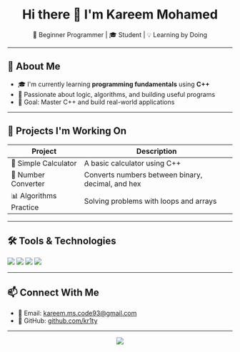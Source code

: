 <!-- Banner Image -->
<!--
<p align="center">
  <img src="welcome.jpg" alt="Welcome Banner" width="600"/>
</p>
-->

<h1 align="center">Hi there 👋 I'm Kareem Mohamed</h1>

<p align="center">
  🚀 Beginner Programmer | 🎓 Student | 💡 Learning by Doing
</p>

---

## 🧠 About Me

- 🎓 I'm currently learning **programming fundamentals** using **C++**
- 🌱 Passionate about logic, algorithms, and building useful programs
- 🎯 Goal: Master C++ and build real-world applications

---

## 📂 Projects I'm Working On

| Project | Description |
|--------|-------------|
| 🧮 Simple Calculator | A basic calculator using C++ |
| 🔄 Number Converter | Converts numbers between binary, decimal, and hex |
| 📊 Algorithms Practice | Solving problems with loops and arrays |

---

## 🛠️ Tools & Technologies

<p>
  <img src="https://img.shields.io/badge/Editor-VS%20Code-blue?style=flat&logo=visualstudiocode" />
  <img src="https://img.shields.io/badge/Git-%23F05032.svg?style=flat&logo=git&logoColor=white" />
  <img src="https://img.shields.io/badge/GitHub-181717?style=flat&logo=github" />
  <img src="https://img.shields.io/badge/Language-C++-00599C?style=flat&logo=cplusplus&logoColor=white" />
</p>

---

## 📫 Connect With Me

- 📧 Email: kareem.ms.code93@gmail.com  
- 🐙 GitHub: [github.com/kr1ty](https://github.com/kr1ty)

---

<p align="center">
  <img src="https://img.shields.io/badge/Thanks%20for%20visiting!-black?style=for-the-badge&logo=github" />
</p>
